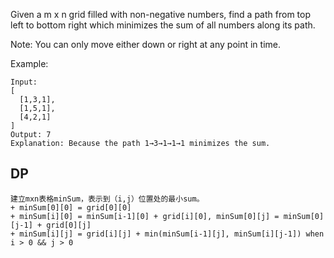 Given a m x n grid filled with non-negative numbers, find a path from top left to bottom right which minimizes the sum of all numbers along its path.

Note: You can only move either down or right at any point in time.

Example:

	Input:
	[
	  [1,3,1],
	  [1,5,1],
	  [4,2,1]
	]
	Output: 7
	Explanation: Because the path 1→3→1→1→1 minimizes the sum.

## DP

	建立mxn表格minSum，表示到（i,j）位置处的最小sum。
	+ minSum[0][0] = grid[0][0]
	+ minSum[i][0] = minSum[i-1][0] + grid[i][0], minSum[0][j] = minSum[0][j-1] + grid[0][j]
	+ minSum[i][j] = grid[i][j] + min(minSum[i-1][j], minSum[i][j-1]) when i > 0 && j > 0